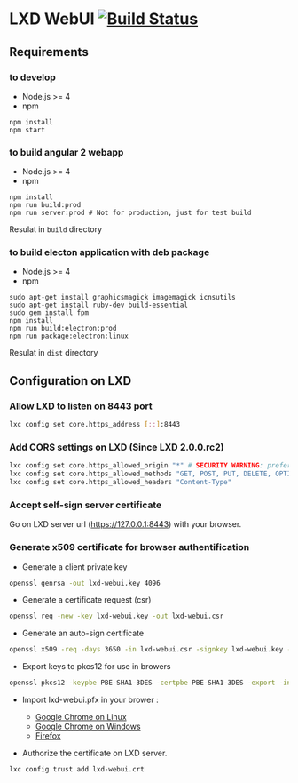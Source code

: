 # LXD WebUI [![Build Status](https://travis-ci.org/aarnaud/lxd-webui.svg?branch=master)](https://travis-ci.org/aarnaud/lxd-webui)
## Requirements

### to develop

* Node.js >= 4
* npm

````
npm install
npm start
````

### to build angular 2 webapp

* Node.js >= 4
* npm

````
npm install
npm run build:prod
npm run server:prod # Not for production, just for test build
````

Resulat in `build` directory

### to build electon application with deb package

* Node.js >= 4
* npm

````
sudo apt-get install graphicsmagick imagemagick icnsutils
sudo apt-get install ruby-dev build-essential
sudo gem install fpm
npm install
npm run build:electron:prod
npm run package:electron:linux
````

Resulat in `dist` directory

## Configuration on LXD

### Allow LXD to listen on 8443 port

```bash
lxc config set core.https_address [::]:8443
```

### Add CORS settings on LXD (Since LXD 2.0.0.rc2)

```bash
lxc config set core.https_allowed_origin "*" # SECURITY WARNING: prefer to restrict with lxd-webui url 
lxc config set core.https_allowed_methods "GET, POST, PUT, DELETE, OPTIONS"
lxc config set core.https_allowed_headers "Content-Type"
```

### Accept self-sign server certificate 

Go on LXD server url (https://127.0.0.1:8443) with your browser.

### Generate x509 certificate for browser authentification

- Generate a client private key
```bash
openssl genrsa -out lxd-webui.key 4096
```

- Generate a certificate request (csr)
```bash
openssl req -new -key lxd-webui.key -out lxd-webui.csr
```

- Generate an auto-sign certificate
```bash
openssl x509 -req -days 3650 -in lxd-webui.csr -signkey lxd-webui.key -out lxd-webui.crt
```

- Export keys to pkcs12 for use in browers
```bash
openssl pkcs12 -keypbe PBE-SHA1-3DES -certpbe PBE-SHA1-3DES -export -in lxd-webui.crt -inkey lxd-webui.key -out lxd-webui.pfx -name "LXD WebUI"
```

- Import lxd-webui.pfx in your brower : 
    - [Google Chrome on Linux](https://support.globalsign.com/customer/portal/articles/1215006-install-pkcs-12-file---linux-ubuntu-using-chrome)
    - [Google Chrome on Windows](https://www.comodo.com/support/products/authentication_certs/setup/win_chrome.php?key5sk1=649f7696ddcd15b926ed0862b303a6e7b4dd8204) 
    - [Firefox](http://www.digi-sign.com/support/client%20certificates/import%20firefox)
    
- Authorize the certificate on LXD server.
```bash
lxc config trust add lxd-webui.crt
```
